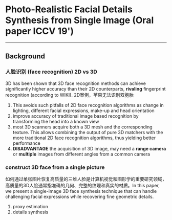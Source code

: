 # Photo-Realistic Facial Details Synthesis from Single Image (Oral paper ICCV 19')
---------
## Background
### 人脸识别 (face recognition)   2D vs 3D
3D has been shown that 3D face recognition methods can achieve significantly higher accuracy than their 2D counterparts, **rivaling** fingerprint recognition (according to WIKI). 2D案例，苹果无法识别双胞胎
1. This avoids such pitfalls of 2D face recognition algorithms as change in lighting, different facial expressions, make-up and head orientation
2. improve accuracy of traditional image based recognition by transforming the head into a known view
3. most 3D scanners acquire both a 3D mesh and the corresponding texture. This allows combining the output of pure 3D matchers with the more traditional 2D face recognition algorithms, thus yielding better performance
4. **DISADVANTAGE** the acquisition of 3D image, may need a **range camera** or **multiple** images from different angles from a common camera

### construct 3D face from a single picture
如何通过单张图片恢复高质量的三维人脸是计算机视觉和图形学的重要研究领域，高质量的3D人脸通常指准确的几何、完整的纹理和真实的材质。In this paper, we present a single-image 3D face synthesis technique that can handle challenging facial expressions while recovering fine geometric details.
1. proxy estimation
2. details synthesis
